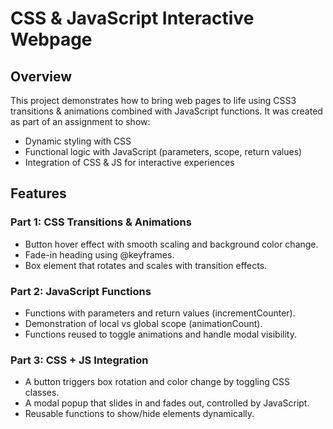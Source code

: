 # CSS & JavaScript Interactive Webpage
## Overview
This project demonstrates how to bring web pages to life using CSS3 transitions & animations combined with JavaScript functions.
It was created as part of an assignment to show:
- Dynamic styling with CSS
- Functional logic with JavaScript (parameters, scope, return values)
- Integration of CSS & JS for interactive experiences
## Features
### Part 1: CSS Transitions & Animations
- Button hover effect with smooth scaling and background color change.
- Fade-in heading using @keyframes.
- Box element that rotates and scales with transition effects.
### Part 2: JavaScript Functions
- Functions with parameters and return values (incrementCounter).
- Demonstration of local vs global scope (animationCount).
- Functions reused to toggle animations and handle modal visibility.
### Part 3: CSS + JS Integration
- A button triggers box rotation and color change by toggling CSS classes.
- A modal popup that slides in and fades out, controlled by JavaScript.
- Reusable functions to show/hide elements dynamically.

